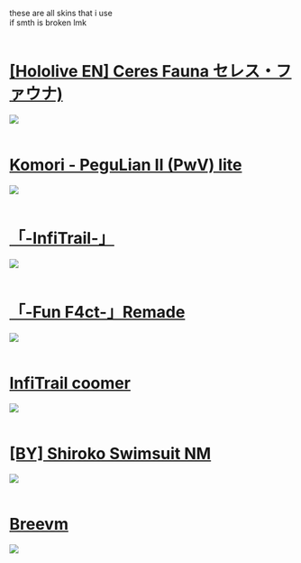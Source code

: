 these are all skins that i use <br>
if smth is broken lmk
<br>
<br>
# [[Hololive EN] Ceres Fauna セレス・ファウナ)](https://infitrail.s-ul.eu/sXzZwNIK)
![](https://github.com/InfiTrail/skins/assets/137624518/974d2d6b-bc8c-4a91-a164-b29b8ecb96d5)
<br>
<br>
# [Komori - PeguLian II (PwV) lite](https://infitrail.s-ul.eu/uy4DyoNl)
![](https://github.com/InfiTrail/skins/assets/137624518/b5e11d25-53a5-4f05-91a5-f3575e48b37e)
<br>
<br>
# [「-InfiTrail-」](https://infitrail.s-ul.eu/pnwfVEdv)
![](https://github.com/InfiTrail/skins/assets/137624518/9930fcbd-b214-4132-8a5b-bc63ea807d62)
<br>
<br>
# [「-Fun F4ct-」Remade](https://infitrail.s-ul.eu/smMHCaCZ)
![](https://github.com/InfiTrail/skins/assets/137624518/a80a0bad-74f3-47a0-beba-2707a0591b18)
<br>
<br>
# [InfiTrail coomer](https://infitrail.s-ul.eu/SEuOBsao)
![](https://github.com/InfiTrail/skins/assets/137624518/9bec62ba-86c5-43fb-b992-ae34d0baf563)
<br>
<br>
# [[BY] Shiroko Swimsuit NM](https://infitrail.s-ul.eu/UuA0h26H)
![](https://github.com/InfiTrail/skins/assets/137624518/65b5575d-87e2-4953-af2e-c4958c1bdf4a)
<br>
<br>
# [Breevm](https://infitrail.s-ul.eu/gtc5GMMT)
![](https://github.com/InfiTrail/skins/assets/137624518/2aa8145d-3323-4d57-8623-d83f7945047b)
<br>
